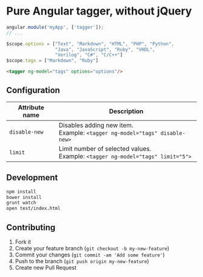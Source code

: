 # Pure Angular tagger, without jQuery

```js
angular.module('myApp', ['tagger']);
// ...

$scope.options = ["Text", "Markdown", "HTML", "PHP", "Python",
                  "Java", "JavaScript", "Ruby", "VHDL",
                  "Verilog", "C#", "C/C++"]
$scope.tags = ["Markdown", "Ruby"]
```


```html
<tagger ng-model="tags" options="options"/>
```

## Configuration


Attribute name  | Description
            ----|---
`disable-new`   | Disables adding new item. <br/> Example: `<tagger ng-model="tags" disable-new>`
`limit`         | Limit number of selected values. <br/> Example: `<tagger ng-model="tags" limit="5">`


## Development

```bash
npm install
bower install
grunt watch
open test/index.html
```

## Contributing

1. Fork it
2. Create your feature branch (`git checkout -b my-new-feature`)
3. Commit your changes (`git commit -am 'Add some feature'`)
4. Push to the branch (`git push origin my-new-feature`)
5. Create new Pull Request

